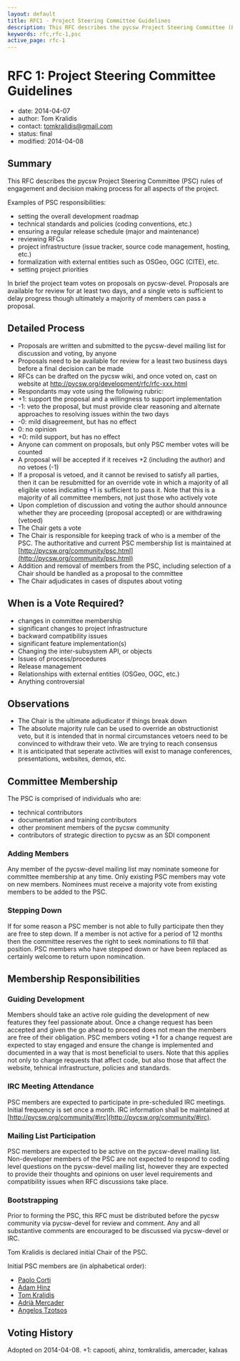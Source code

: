 ```yaml
---
layout: default
title: RFC1 - Project Steering Committee Guidelines
description: This RFC describes the pycsw Project Steering Committee (PSC) rules of engagement and decision making process for all aspects of the project.
keywords: rfc,rfc-1,psc
active_page: rfc-1
---
```


# RFC 1: Project Steering Committee Guidelines

- date: 2014-04-07
- author: Tom Kralidis
- contact: tomkralidis@gmail.com
- status: final
- modified: 2014-04-08

## Summary

This RFC describes the pycsw Project Steering Committee (PSC) rules of engagement and decision making process for all aspects of the project.

Examples of PSC responsibilities:

* setting the overall development roadmap
* technical standards and policies (coding conventions, etc.)
* ensuring a regular release schedule (major and maintenance)
* reviewing RFCs
* project infrastructure (issue tracker, source code management, hosting, etc.)
* formalization with external entities such as OSGeo, OGC (CITE), etc.
* setting project priorities

In brief the project team votes on proposals on pycsw-devel.  Proposals are available for review for at least two days, and a single veto is sufficient to delay progress though ultimately a majority of members can pass a proposal.

## Detailed Process

* Proposals are written and submitted to the pycsw-devel mailing list for discussion and voting, by anyone
* Proposals need to be available for review for a least two business days before a final decision can be made
* RFCs can be drafted on the pycsw wiki, and once voted on, cast on website at http://pycsw.org/development/rfc/rfc-xxx.html
* Respondants may vote using the following rubric:
 * +1: support the proposal and a willingness to support implementation
 * -1: veto the proposal, but must provide clear reasoning and alternate approaches to resolving issues within the two days
 * -0: mild disagreement, but has no effect
 *  0: no opinion
 * +0: mild support, but has no effect
* Anyone can comment on proposals, but only PSC member votes will be counted
* A proposal will be accepted if it receives +2 (including the author) and no vetoes (-1)
* If a proposal is vetoed, and it cannot be revised to satisfy all parties, then it can be resubmitted for an override vote in which a majority of all eligible votes indicating +1 is sufficient to pass it.  Note that this is a majority of all committee members, not just those who actively vote
* Upon completion of discussion and voting the author should announce whether they are proceeding (proposal accepted) or are withdrawing (vetoed)
* The Chair gets a vote
* The Chair is responsible for keeping track of who is a member of the PSC.  The authoritative and current PSC membership list is maintained at [http://pycsw.org/community/psc.html](http://pycsw.org/community/psc.html)
* Addition and removal of members from the PSC, including selection of a Chair should be handled as a proposal to the committee
* The Chair adjudicates in cases of disputes about voting

## When is a Vote Required?

* changes in committee membership
* significant changes to project infrastructure
* backward compatibility issues
* significant feature implementation(s)
* Changing the inter-subsystem API, or objects
* Issues of process/procedures
* Release management
* Relationships with external entities (OSGeo, OGC, etc.)
* Anything controversial

## Observations

* The Chair is the ultimate adjudicator if things break down
* The absolute majority rule can be used to override an obstructionist veto, but it is intended that in normal circumstances vetoers need to be convinced to withdraw their veto.  We are trying to reach consensus
* It is anticipated that seperate activities will exist to manage conferences, presentations, websites, demos, etc.

## Committee Membership

The PSC is comprised of individuals who are:
* technical contributors
* documentation and training contributors
* other prominent members of the pycsw community
* contributors of strategic direction to pycsw as an SDI component

### Adding Members

Any member of the pycsw-devel mailing list may nominate someone for committee membership at any time.  Only existing PSC members may vote on new members.  Nominees must receive a majority vote from existing members to be added to the PSC.

### Stepping Down

If for some reason a PSC member is not able to fully participate then they are free to step down.  If a member is not active for a period of 12 months then the committee reserves the right to seek nominations to fill that position.  PSC members who have stepped down or have been replaced as certainly welcome to return upon nomincation.

## Membership Responsibilities

### Guiding Development

Members should take an active role guiding the development of new features they feel passionate about.  Once a change request has been accepted and given the go ahead to proceed does not mean the members are free of their obligation.  PSC members voting +1 for a change request are expected to stay engaged and ensure the change is implemented and documented in a way that is most beneficial to users.  Note that this applies not only to change requests that affect code, but also those that affect the website, tehnical infrastructure, policies and standards.

### IRC Meeting Attendance

PSC members are expected to participate in pre-scheduled IRC meetings.  Initial frequency is set once a month.  IRC information shall be maintained at [http://pycsw.org/community/#irc](http://pycsw.org/community/#irc).

### Mailing List Participation

PSC members are expected to be active on the pycsw-devel mailing list.  Non-developer members of the PSC are not expected to respond to coding level questions on the pycsw-devel mailing list, however they are expected to provide their thoughts and opinions on user level requirements and compatibility issues when RFC discussions take place.

### Bootstrapping

Prior to forming the PSC, this RFC must be distributed before the pycsw community via pycsw-devel for review and comment.  Any and all substantive comments are encouraged to be discussed via pycsw-devel or IRC.

Tom Kralidis is declared initial Chair of the PSC.

Initial PSC members are (in alphabetical order):

* [Paolo Corti](https://github.com/capooti)
* [Adam Hinz](https://github.com/ahinz)
* [Tom Kralidis](https://github.com/tomkralidis)
* [Adrià Mercader](https://github.com/amercader)
* [Angelos Tzotsos](https://github.com/kalxas)

## Voting History

Adopted on 2014-04-08. +1: capooti, ahinz, tomkralidis, amercader, kalxas
